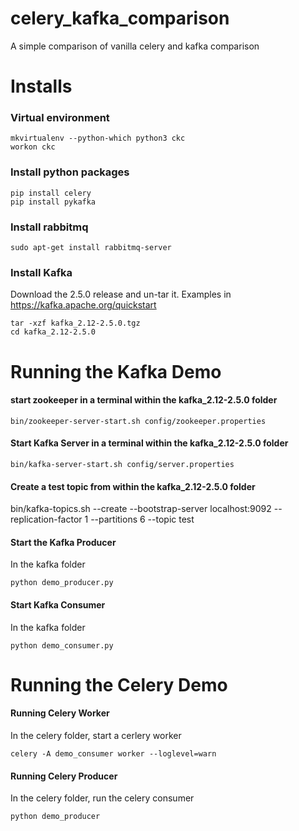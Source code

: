 # celery_kafka_comparison
A simple comparison of vanilla celery and kafka comparison


# Installs

### Virtual environment
```
mkvirtualenv --python-which python3 ckc
workon ckc
```

### Install python packages
```
pip install celery
pip install pykafka
```

### Install rabbitmq
```
sudo apt-get install rabbitmq-server
```
### Install Kafka
Download the 2.5.0 release and un-tar it.  Examples in https://kafka.apache.org/quickstart
```
tar -xzf kafka_2.12-2.5.0.tgz
cd kafka_2.12-2.5.0
```

# Running the Kafka Demo
#### start zookeeper in a terminal within the kafka_2.12-2.5.0 folder
```
bin/zookeeper-server-start.sh config/zookeeper.properties 
```

#### Start Kafka Server in a terminal within the kafka_2.12-2.5.0 folder
```
bin/kafka-server-start.sh config/server.properties
```

#### Create a test topic from within the kafka_2.12-2.5.0 folder
bin/kafka-topics.sh --create --bootstrap-server localhost:9092 --replication-factor 1 --partitions 6 --topic test

#### Start the Kafka Producer
In the kafka folder
```
python demo_producer.py
```
#### Start Kafka Consumer
In the kafka folder
```
python demo_consumer.py
```

# Running the Celery Demo

#### Running Celery Worker
In the celery folder, start a cerlery worker
```
celery -A demo_consumer worker --loglevel=warn
```

#### Running Celery Producer
In the celery folder, run the celery consumer
```
python demo_producer
```

